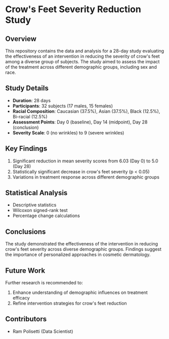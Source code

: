 # Crow's Feet Severity Reduction Study

## Overview

This repository contains the data and analysis for a 28-day study evaluating the effectiveness of an intervention in reducing the severity of crow's feet among a diverse group of subjects. The study aimed to assess the impact of the treatment across different demographic groups, including sex and race.

## Study Details

- **Duration**: 28 days
- **Participants**: 32 subjects (17 males, 15 females)
- **Racial Composition**: Caucasian (37.5%), Asian (37.5%), Black (12.5%), Bi-racial (12.5%)
- **Assessment Points**: Day 0 (baseline), Day 14 (midpoint), Day 28 (conclusion)
- **Severity Scale**: 0 (no wrinkles) to 9 (severe wrinkles)

## Key Findings

1. Significant reduction in mean severity scores from 6.03 (Day 0) to 5.0 (Day 28)
2. Statistically significant decrease in crow's feet severity (p < 0.05)
3. Variations in treatment response across different demographic groups



## Statistical Analysis

- Descriptive statistics
- Wilcoxon signed-rank test
- Percentage change calculations

## Conclusions

The study demonstrated the effectiveness of the intervention in reducing crow's feet severity across diverse demographic groups. Findings suggest the importance of personalized approaches in cosmetic dermatology.

## Future Work

Further research is recommended to:
1. Enhance understanding of demographic influences on treatment efficacy
2. Refine intervention strategies for crow's feet reduction

## Contributors

- Ram Polisetti (Data Scientist)
